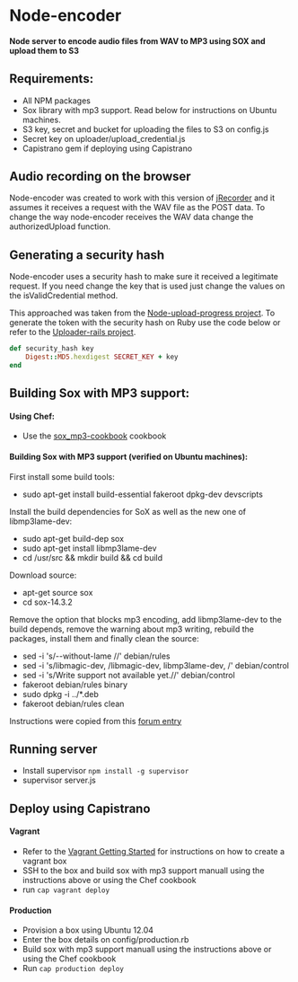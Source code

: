 # Node-encoder

#### Node server to encode audio files from WAV to MP3 using SOX and upload them to S3

## Requirements:

- All NPM packages
- Sox library with mp3 support. Read below for instructions on Ubuntu machines.
- S3 key, secret and bucket for uploading the files to S3 on config.js
- Secret key on uploader/upload_credential.js
- Capistrano gem if deploying using Capistrano

## Audio recording on the browser

Node-encoder was created to work with this version of [jRecorder](https://github.com/gabceb/jRecorder) and it assumes it receives a request with the WAV file as the POST data. To change the way node-encoder receives the WAV data change the authorizedUpload function.

## Generating a security hash

Node-encoder uses a security hash to make sure it received a legitimate request. If you need change the key that is used just change the values on the isValidCredential method.

This approached was taken from the [Node-upload-progress project](https://github.com/phstc/node-upload-progress). To generate the token with the security hash on Ruby use the code below or refer to the [Uploader-rails project](https://github.com/phstc/uploader_rails).

```ruby
def security_hash key
    Digest::MD5.hexdigest SECRET_KEY + key
end
```

## Building Sox with MP3 support:

#### Using Chef:

- Use the [sox_mp3-cookbook](https://github.com/gabceb/sox_mp3-cookbook) cookbook

#### Building Sox with MP3 support (verified on Ubuntu machines):

First install some build tools:

- sudo apt-get install build-essential fakeroot dpkg-dev devscripts

Install the build dependencies for SoX as well as the new one of libmp3lame-dev:

- sudo apt-get build-dep sox
- sudo apt-get install libmp3lame-dev
- cd /usr/src && mkdir build && cd build

Download source:

- apt-get source sox
- cd sox-14.3.2

Remove the option that blocks mp3 encoding, add libmp3lame-dev to the build depends, remove the warning about mp3 writing, rebuild the packages, install them and finally clean the source:

- sed -i 's/--without-lame //' debian/rules
- sed -i 's/libmagic-dev, /libmagic-dev, libmp3lame-dev, /' debian/control
- sed -i 's/Write support not available yet.//' debian/control
- fakeroot debian/rules binary
- sudo dpkg -i ../*.deb
- fakeroot debian/rules clean

Instructions were copied from this [forum entry](http://ubuntuforums.org/showthread.php?t=1576848&p=9859875#post9859875)

## Running server

- Install supervisor `npm install -g supervisor`
- supervisor server.js

## Deploy using Capistrano

#### Vagrant

- Refer to the [Vagrant Getting Started](http://docs.vagrantup.com/v2/getting-started/index.html) for instructions on how to create a vagrant box
- SSH to the box and build sox with mp3 support manuall using the instructions above or using the Chef cookbook
- run `cap vagrant deploy`

#### Production

- Provision a box using Ubuntu 12.04
- Enter the box details on config/production.rb
- Build sox with mp3 support manuall using the instructions above or using the Chef cookbook
- Run `cap production deploy`
